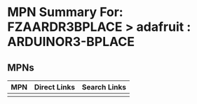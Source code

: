 



# MPN Summary For: FZAARDR3BPLACE > adafruit : ARDUINOR3-BPLACE

## MPNs
  

|MPN|Direct Links|Search Links|
| :--- | :--- | :--- |
||||
